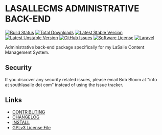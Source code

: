 # LASALLECMS ADMINISTRATIVE BACK-END

[![Build Status](https://img.shields.io/travis/lasallecms/lasallecms-l5-lasallecmsadmin-pkg/master.svg?style=flat-square)](https://travis-ci.org/lasallecms/lasallecms-l5-lasallecmsadmin-pkg)
[![Total Downloads](https://img.shields.io/packagist/dt/lasallecms/lasallecmsadmin.svg?style=flat-square)](https://packagist.org/packages/lasallecms/lasallecmsadmin)
[![Latest Stable Version](https://poser.pugx.org/lasallecms/lasallecmsadmin/v/stable.svg)](https://packagist.org/packages/lasallecms/lasallecmsadmin)
[![Latest Unstable Version](https://poser.pugx.org/lasallecms/lasallecmsadmin/v/unstable.svg)](https://packagist.org/packages/lasallecms/lasallecmsadmin)
[![GitHub Issues](https://img.shields.io/github/issues/lasallecms/lasallecms-l5-lasallecmsadmin-pkg.svg)](https://github.com/lasallecms/lasallecms-l5-lasallecmsadmin-pkg/issues)
[![Software License](https://img.shields.io/badge/license-GPLv3-brightgreen.svg?style=flat-square)](LICENSE.md)
[![Laravel](https://img.shields.io/badge/Laravel-v5-brightgreen.svg?style=flat-square)](http://laravel.com)

Administrative back-end package specifically for my LaSalle Content Management System. 


## Security

If you discover any security related issues, please email Bob Bloom at "info at southlasalle dot com" instead of using the issue tracker.


## Links

* [CONTRIBUTING](CONTRIBUTING.md)
* [CHANGELOG](CHANGELOG.md)
* [INSTALL](INSTALL.md)
* [GPLv3 License File](LICENSE.md)



